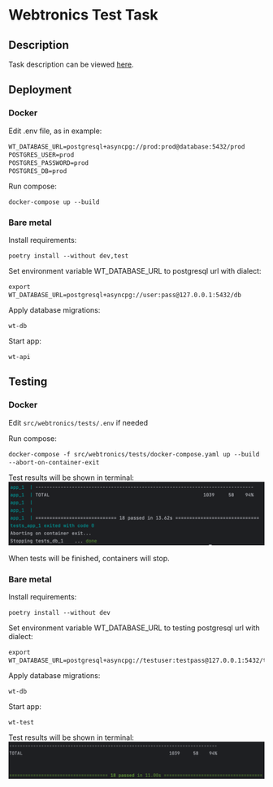 # Webtronics Test Task

## Description
Task description can be viewed [here](docs/TaskDescription.md).

## Deployment

### Docker
Edit .env file, as in example:
```text
WT_DATABASE_URL=postgresql+asyncpg://prod:prod@database:5432/prod
POSTGRES_USER=prod
POSTGRES_PASSWORD=prod
POSTGRES_DB=prod
```

Run compose:
```shell
docker-compose up --build
```

### Bare metal

Install requirements:
```shell
poetry install --without dev,test
```
Set environment variable WT_DATABASE_URL to postgresql url with dialect:
```shell
export WT_DATABASE_URL=postgresql+asyncpg://user:pass@127.0.0.1:5432/db
```
Apply database migrations:
```shell
wt-db
```
Start app:
```shell
wt-api
```

## Testing
### Docker
Edit `src/webtronics/tests/.env` if needed

Run compose:
```shell
docker-compose -f src/webtronics/tests/docker-compose.yaml up --build --abort-on-container-exit
```

Test results will be shown in terminal:
![test_results_docker](docs/test_results_docker.png "test results docker")

When tests will be finished, containers will stop.

### Bare metal
Install requirements:
```shell
poetry install --without dev
```
Set environment variable WT_DATABASE_URL to testing postgresql url with dialect:
```shell
export WT_DATABASE_URL=postgresql+asyncpg://testuser:testpass@127.0.0.1:5432/testdb
```
Apply database migrations:
```shell
wt-db
```
Start app:
```shell
wt-test
```
Test results will be shown in terminal:
![test_results_baremetal](docs/test_results_baremetal.png "test results baremetal")